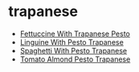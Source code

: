 # trapanese

 * [Fettuccine With Trapanese Pesto](index/f/fettuccine-with-trapanese-pesto-108669.json)
 * [Linguine With Pesto Trapanese](index/l/linguine-with-pesto-trapanese-351189.json)
 * [Spaghetti With Pesto Trapanese](index/s/spaghetti-with-pesto-trapanese-2521.json)
 * [Tomato Almond Pesto Trapanese](index/t/tomato-almond-pesto-trapanese.json)
